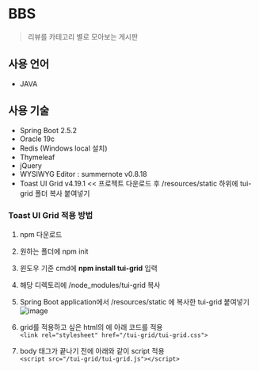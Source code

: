 # BBS
> 리뷰를 카테고리 별로 모아보는 게시판

## 사용 언어
  * JAVA
## 사용 기술
  * Spring Boot 2.5.2
  * Oracle 19c
  * Redis (Windows local 설치)
  * Thymeleaf
  * jQuery
  * WYSIWYG Editor : summernote v0.8.18
  * Toast UI Grid v4.19.1 << 프로젝트 다운로드 후 /resources/static 하위에 tui-grid 폴더 복사 붙여넣기

### Toast UI Grid 적용 방법
1. npm 다운로드<br/>

2. 원하는 폴더에 npm init<br/>

3. 윈도우 기준 cmd에 **npm install tui-grid** 입력<br/>

4. 해당 디렉토리에 /node_modules/tui-grid 복사<br/>

5. Spring Boot application에서 /resources/static 에 복사한 tui-grid 붙여넣기<br/>
![image](https://user-images.githubusercontent.com/55985137/135185519-db000921-a7f0-4a3b-bd30-ff88e241668e.png)

6. grid를 적용하고 싶은 html의 <head>에 아래 코드를 적용<br/>
 ```<link rel="stylesheet" href="/tui-grid/tui-grid.css">```
 
7. body 태그가 끝나기 전에 아래와 같이 script 적용<br/>
 ```<script src="/tui-grid/tui-grid.js"></script>```
